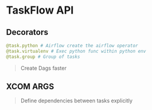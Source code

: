 # TaskFlow API

## Decorators

``` python
@task.python # Airflow create the airflow operator
@task.virtualenv # Exec python func within python env
@task.group # Group of tasks
```

> Create Dags faster

## XCOM ARGS

> Define dependencies between tasks explicitly